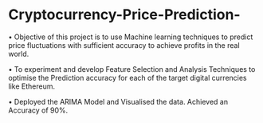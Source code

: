# Cryptocurrency-Price-Prediction-

• Objective of this project is to use Machine learning techniques to
predict price fluctuations with sufficient accuracy to achieve profits in the real world.

• To experiment and develop Feature Selection and Analysis Techniques to optimise the Prediction accuracy for each of the target digital currencies like Ethereum.

• Deployed the ARIMA Model and Visualised the data. Achieved an Accuracy of 90%.
